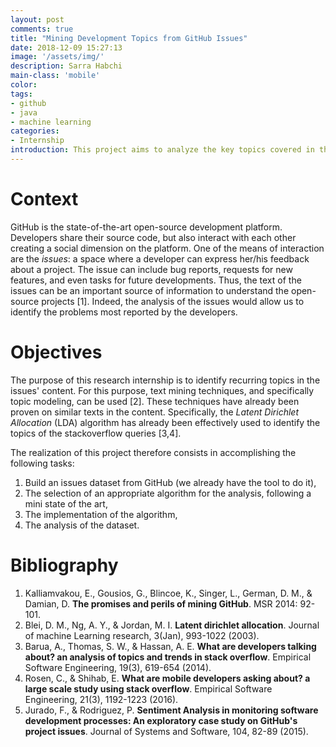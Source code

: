 ```yaml
---
layout: post
comments: true
title: "Mining Development Topics from GitHub Issues"
date: 2018-12-09 15:27:13
image: '/assets/img/'
description: Sarra Habchi
main-class: 'mobile'
color:
tags:
- github
- java
- machine learning
categories:
- Internship
introduction: This project aims to analyze the key topics covered in the GitHub issues of open source projects.
---
```


# Context
GitHub is the state-of-the-art open-source development platform. Developers share their source code, but also interact with each other creating a social dimension on the platform. One of the means of interaction are the _issues_: a space where a developer can express her/his feedback about a project. The issue can include bug reports, requests for new features, and even tasks for future developments. Thus, the text of the issues can be an important source of information to understand the open-source projects [1]. Indeed, the analysis of the issues would allow us to identify the problems most reported by the developers.

# Objectives
The purpose of this research internship is to identify recurring topics in the issues' content. For this purpose, text mining techniques, and specifically topic modeling, can be used [2]. These techniques have already been proven on similar texts in the content. Specifically, the _Latent Dirichlet Allocation_ (LDA) algorithm has already been effectively used to identify the topics of the stackoverflow queries [3,4].

The realization of this project therefore consists in accomplishing the following tasks:
1. Build an issues dataset from GitHub (we already have the tool to do it),
2. The selection of an appropriate algorithm for the analysis, following a mini state of the art,
3. The implementation of the algorithm,
4. The analysis of the dataset.

# Bibliography
1. Kalliamvakou, E., Gousios, G., Blincoe, K., Singer, L., German, D. M., & Damian, D. **The promises and perils of mining GitHub**. MSR 2014: 92-101.
2. Blei, D. M., Ng, A. Y., & Jordan, M. I. **Latent dirichlet allocation**. Journal of machine Learning research, 3(Jan), 993-1022 (2003).
3. Barua, A., Thomas, S. W., & Hassan, A. E.  **What are developers talking about? an analysis of topics and trends in stack overflow**. Empirical Software Engineering, 19(3), 619-654 (2014).
4. Rosen, C., & Shihab, E. **What are mobile developers asking about? a large scale study using stack overflow**. Empirical Software Engineering, 21(3), 1192-1223 (2016).
5. Jurado, F., & Rodriguez, P. **Sentiment Analysis in monitoring software development processes: An exploratory case study on GitHub's project issues**. Journal of Systems and Software, 104, 82-89 (2015).

